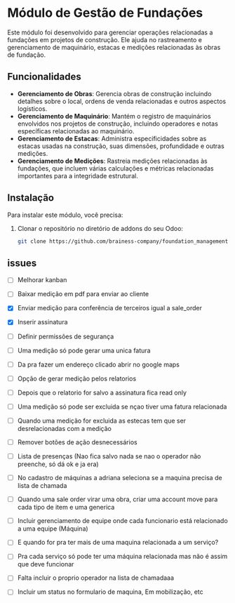 # Módulo de Gestão de Fundações

Este módulo foi desenvolvido para gerenciar operações relacionadas a fundações em projetos de construção. Ele ajuda no rastreamento e gerenciamento de maquinário, estacas e medições relacionadas às obras de fundação.

## Funcionalidades

- **Gerenciamento de Obras**: Gerencia obras de construção incluindo detalhes sobre o local, ordens de venda relacionadas e outros aspectos logísticos.
- **Gerenciamento de Maquinário**: Mantém o registro de maquinários envolvidos nos projetos de construção, incluindo operadores e notas específicas relacionadas ao maquinário.
- **Gerenciamento de Estacas**: Administra especificidades sobre as estacas usadas na construção, suas dimensões, profundidade e outras medições.
- **Gerenciamento de Medições**: Rastreia medições relacionadas às fundações, que incluem várias calculações e métricas relacionadas importantes para a integridade estrutural.

## Instalação

Para instalar este módulo, você precisa:

1. Clonar o repositório no diretório de addons do seu Odoo:
   ```bash
   git clone https://github.com/brainess-company/foundation_management.git

## issues
- [ ] Melhorar kanban
- [ ] Baixar medição em pdf para enviar ao cliente
- [x] Enviar medição para conferência de terceiros igual a sale_order
- [x] Inserir assinatura
- [ ] Definir permissões de segurança
- [ ] Uma medição só pode gerar uma unica fatura
- [ ] Da pra fazer um endereço clicado abrir no google maps
- [ ] Opção de gerar medição pelos relatorios
- [ ] Depois que o relatorio for salvo a assinatura fica read only
- [ ] Uma medição só pode ser excluida se nçao tiver uma fatura relacionada
- [ ] Quando uma medição for excluida as estecas tem que ser desrelacionadas com a medição
- [ ] Remover botões de ação desnecessários
- [ ] Lista de presenças (Nao fica salvo nada se nao o operador não preenche, só dá ok e ja era)
- [ ] No cadastro de máquinas a adriana seleciona se a maquina precisa de lista de chamada
- [ ] Quando uma sale order virar uma obra, criar uma account move para cada tipo de item e uma generica
- [ ] Incluir gerenciamento de equipe onde cada funcionario está relacionado a uma equipe (Máquina)
- [ ] E quando for pra ter mais de uma maquina relacionada a um serviço?
- [ ] Pra cada serviço só pode ter uma máquina relacionada mas não é assim que deve funcionar
- [ ] Falta incluir o proprio operador na lista de chamadaaa
- [ ] Incluir um status no formulario de maquina, Em mobilização, etc

